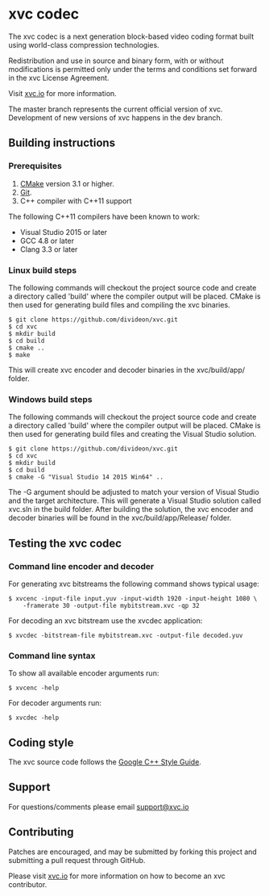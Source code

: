 # xvc codec

The xvc codec is a next generation block-based video coding format built using
world-class compression technologies.

Redistribution and use in source and binary form, with or without modifications
is permitted only under the terms and conditions set forward in the
xvc License Agreement.

Visit [xvc.io](https://xvc.io) for more information.

The master branch represents the current official version of xvc. Development
of new versions of xvc happens in the dev branch.

## Building instructions

### Prerequisites

 1. [CMake](https://cmake.org) version 3.1 or higher.
 2. [Git](https://git-scm.com/).
 3. C++ compiler with C++11 support

The following C++11 compilers have been known to work:

 * Visual Studio 2015 or later
 * GCC 4.8 or later
 * Clang 3.3 or later

### Linux build steps

The following commands will checkout the project source code and create a
directory called 'build' where the compiler output will be placed.
CMake is then used for generating build files and compiling the xvc binaries.

    $ git clone https://github.com/divideon/xvc.git
    $ cd xvc
    $ mkdir build
    $ cd build
    $ cmake ..
    $ make

This will create xvc encoder and decoder binaries in the xvc/build/app/ folder.

### Windows build steps

The following commands will checkout the project source code and create a
directory called 'build' where the compiler output will be placed.
CMake is then used for generating build files and creating the Visual Studio
solution.

    $ git clone https://github.com/divideon/xvc.git
    $ cd xvc
    $ mkdir build
    $ cd build
    $ cmake -G "Visual Studio 14 2015 Win64" ..

The -G argument should be adjusted to match your version of Visual Studio and
the target architecture.
This will generate a Visual Studio solution called xvc.sln in the build folder.
After building the solution, the xvc encoder and decoder binaries will be found
in the xvc/build/app/Release/ folder.

## Testing the xvc codec

### Command line encoder and decoder

For generating xvc bitstreams the following command shows typical usage:

    $ xvcenc -input-file input.yuv -input-width 1920 -input-height 1080 \
        -framerate 30 -output-file mybitstream.xvc -qp 32

For decoding an xvc bitstream use the xvcdec application:

    $ xvcdec -bitstream-file mybitstream.xvc -output-file decoded.yuv

### Command line syntax

To show all available encoder arguments run:

	$ xvcenc -help

For decoder arguments run:

	$ xvcdec -help

## Coding style

The xvc source code follows the [Google C++ Style Guide](
https://google.github.io/styleguide/cppguide.html).

## Support

For questions/comments please email support@xvc.io

## Contributing

Patches are encouraged, and may be submitted by forking this project and
submitting a pull request through GitHub.

Please visit [xvc.io](https://xvc.io/developers) for more information on how
to become an xvc contributor.


